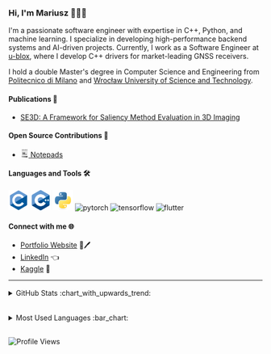 ### Hi, I'm Mariusz 👋👨‍💻

I'm a passionate software engineer with expertise in C++, Python, and machine learning. I specialize in developing high-performance backend systems and AI-driven projects. Currently, I work as a Software Engineer at [u-blox](https://u-blox.com/), where I develop C++ drivers for market-leading GNSS receivers.

I hold a double Master's degree in Computer Science and Engineering from [Politecnico di Milano](https://polimi.it/en/) and [Wrocław University of Science and Technology](https://pwr.edu.pl/en/).

#### Publications 📝

- [SE3D: A Framework for Saliency Method Evaluation in 3D Imaging](https://ieeexplore.ieee.org/document/10647305)

#### Open Source Contributions 🔧

- [![Icon](https://github.com/0x7c13/Notepads/blob/master/src/Notepads/Assets/GameBar/Icons/icon.targetsize-16.png) Notepads](https://github.com/0x7c13/Notepads)

#### Languages and Tools 🛠️

<img src="https://raw.githubusercontent.com/devicons/devicon/master/icons/c/c-original.svg" alt="c" width="40" height="40"/> <img src="https://raw.githubusercontent.com/devicons/devicon/master/icons/cplusplus/cplusplus-original.svg" alt="cplusplus" width="40" height="40"/> <img src="https://raw.githubusercontent.com/devicons/devicon/master/icons/python/python-original.svg" alt="python" width="40" height="40"/> <img src="https://www.vectorlogo.zone/logos/pytorch/pytorch-icon.svg" alt="pytorch" width="40" height="40"/> <img src="https://www.vectorlogo.zone/logos/tensorflow/tensorflow-icon.svg" alt="tensorflow" width="40" height="40"/> <img src="https://www.vectorlogo.zone/logos/flutterio/flutterio-icon.svg" alt="flutter" width="40" height="40"/>

#### Connect with me 🌐

- [Portfolio Website](https://nexer8.github.io/) :open_book::pen:
- [LinkedIn](https://linkedin.com/in/mariusz-krzysztof-wisniewski) :point_left:
- [Kaggle](https://www.kaggle.com/mariuszwisniewski) :orange_book:

---

<details>
  <summary style="margin-bottom: 1rem; margin-top: 1rem;"> GitHub Stats :chart_with_upwards_trend:</summary>

  [![Most Used Languages](https://github-readme-stats.vercel.app/api?username=Nexer8&theme=slateorange&layout=compact&lang_count=5&count_private=true&hide_border=true&hide_title=true)](https://github.com/anuraghazra/github-readme-stats)

</details>

<details>
  <summary style="margin-bottom: 1rem; margin-top: 1rem;">Most Used Languages :bar_chart:</summary>

  [![Most Used Languages](https://github-readme-stats.vercel.app/api/top-langs/?username=Nexer8&theme=slateorange&hide=jupyter%20notebook,tex&layout=compact&lang_count=5&count_private=true&hide_border=true&hide_title=true)](https://github.com/anuraghazra/github-readme-stats)

</details>

![Profile Views](https://komarev.com/ghpvc/?username=Nexer8&label=Profile%20views&color=0e75b6&style=flat&color=orange)

